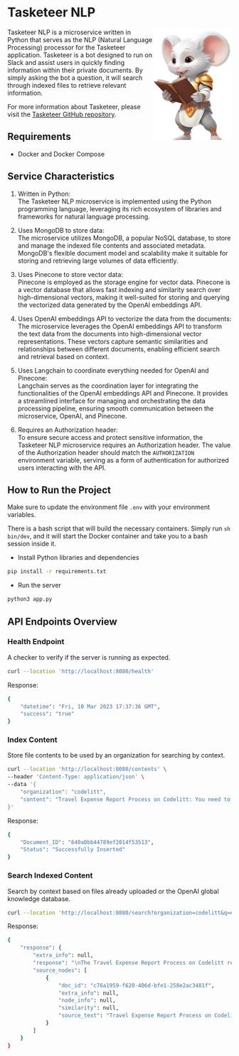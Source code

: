 # Tasketeer NLP
<img align="right" height="250" src="docs/mascot.png">

Tasketeer NLP is a microservice written in Python that serves as the NLP (Natural Language Processing) processor for the Tasketeer application. Tasketeer is a bot designed to run on Slack and assist users in quickly finding information within their private documents. By simply asking the bot a question, it will search through indexed files to retrieve relevant information.

For more information about Tasketeer, please visit the [Tasketeer GitHub repository](https://github.com/codelittinc/tasketeer/).

## Requirements

- Docker and Docker Compose

## Service Characteristics

1. Written in Python:   
The Tasketeer NLP microservice is implemented using the Python programming language, leveraging its rich ecosystem of libraries and frameworks for natural language processing.

2. Uses MongoDB to store data:  
The microservice utilizes MongoDB, a popular NoSQL database, to store and manage the indexed file contents and associated metadata. MongoDB's flexible document model and scalability make it suitable for storing and retrieving large volumes of data efficiently.

3. Uses Pinecone to store vector data:  
Pinecone is employed as the storage engine for vector data. Pinecone is a vector database that allows fast indexing and similarity search over high-dimensional vectors, making it well-suited for storing and querying the vectorized data generated by the OpenAI embeddings API.

4. Uses OpenAI embeddings API to vectorize the data from the documents:  
The microservice leverages the OpenAI embeddings API to transform the text data from the documents into high-dimensional vector representations. These vectors capture semantic similarities and relationships between different documents, enabling efficient search and retrieval based on context.

5. Uses Langchain to coordinate everything needed for OpenAI and Pinecone:  
Langchain serves as the coordination layer for integrating the functionalities of the OpenAI embeddings API and Pinecone. It provides a streamlined interface for managing and orchestrating the data processing pipeline, ensuring smooth communication between the microservice, OpenAI, and Pinecone.

6. Requires an Authorization header:  
To ensure secure access and protect sensitive information, the Tasketeer NLP microservice requires an Authorization header. The value of the Authorization header should match the `AUTHORIZATION` environment variable, serving as a form of authentication for authorized users interacting with the API.


## How to Run the Project

Make sure to update the environment file `.env` with your environment variables.

There is a bash script that will build the necessary containers. Simply run `sh bin/dev`, and it will start the Docker container and take you to a bash session inside it.

- Install Python libraries and dependencies

```bash
pip install -r requirements.txt
```

- Run the server

```bash
python3 app.py
```


## API Endpoints Overview

### Health Endpoint
A checker to verify if the server is running as expected.

```bash
curl --location 'http://localhost:8080/health'
```

Response:

```bash
{
    "datetime": "Fri, 10 Mar 2023 17:37:36 GMT",
    "success": "true"
}
```

### Index Content
Store file contents to be used by an organization for searching by context.

```bash
curl --location 'http://localhost:8080/contents' \
--header 'Content-Type: application/json' \
--data '{
    "organization": "codelitt",
    "content": "Travel Expense Report Process on Codelitt: You need to make sure to include: 1) the business purpose of the trip, 2) dates traveled, and 3) the client’s information and details (if applicable). You need to make sure to include all receipts or documents related to the expense for our review. Business trip expense reports need to be submitted to Cody, cc Mary no more than a week after traveling. When submitting your report and receipts, please make sure they are in PDF format and email them in a .Zip file."
}'
```

Response:

```bash
{
    "Document_ID": "640a0bb44789ef2014f53513",
    "Status": "Successfully Inserted"
}
```

### Search Indexed Content

Search by context based on files already uploaded or the OpenAI global knowledge database.

```bash
curl --location 'http://localhost:8080/search?organization=codelitt&q=explain%20the%20Travel%20Expense%20Report%20Process%20on%20Codelitt'
```

Response:

```bash
{
    "response": {
        "extra_info": null,
        "response": "\nThe Travel Expense Report Process on Codelitt requires that the employee submit a report with the business purpose of the trip, dates traveled, and client information (if applicable). All receipts and documents related to the expense must be included and submitted to Cody, cc Mary, no more than a week after traveling. The report and receipts must be in PDF format and emailed in a .Zip file.",
        "source_nodes": [
            {
                "doc_id": "c76a1959-f620-406d-bfe1-258e2ac3481f",
                "extra_info": null,
                "node_info": null,
                "similarity": null,
                "source_text": "Travel Expense Report Process on Codelitt: You need to make sure to include: 1) the business purpose of the trip, 2) dates traveled, and 3) the client’s information and details (if applicable). You need to make sure to include all receipts or documents related to the expense for our review. Business trip expense reports need to be submitted to Cody, cc Mary no more than a week after traveling. When submitting your report and receipts, please make sure they are in PDF format and email them in a .Zip file."
            }
        ]
    }
}

```